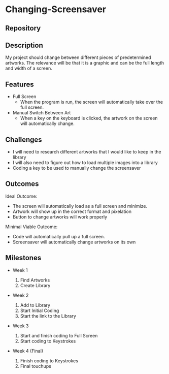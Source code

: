 # Changing-Screensaver

## Repository
[<Link to Changing-Screensaver>](https://github.com/Megha0704/PDFA-Proposal.git)

## Description
My project should change between different pieces of predetermined artworks. The relevance will be that it is a graphic and can be the full length and width of a screen.

## Features
- Full Screen
	- When the program is run, the screen will automatically take over the full screen.
- Manual Switch Between Art
	- When a key on the keyboard is clicked, the artwork on the screen will automatically change.

## Challenges
- I will need to research different artworks that I would like to keep in the library
- I will also need to figure out how to load multiple images into a library
- Coding a key to be used to manually change the screensaver

## Outcomes
Ideal Outcome:
- The screen will automatically load as a full screen and minimize.
- Artwork will show up in the correct format and pixelation
- Button to change artworks will work properly

Minimal Viable Outcome:
- Code will automatically pull up a full screen.
- Screensaver will automatically change artworks on its own

## Milestones

- Week 1
  1. Find Artworks
  2. Create Library

- Week 2
  1. Add to Library 
  2. Start Initial Coding
  3. Start the link to the Library

- Week 3
  1. Start and finish coding to Full Screen
  2. Start coding to Keystrokes

- Week 4 (Final)
  1. Finish coding to Keystrokes
  2. Final touchups 
